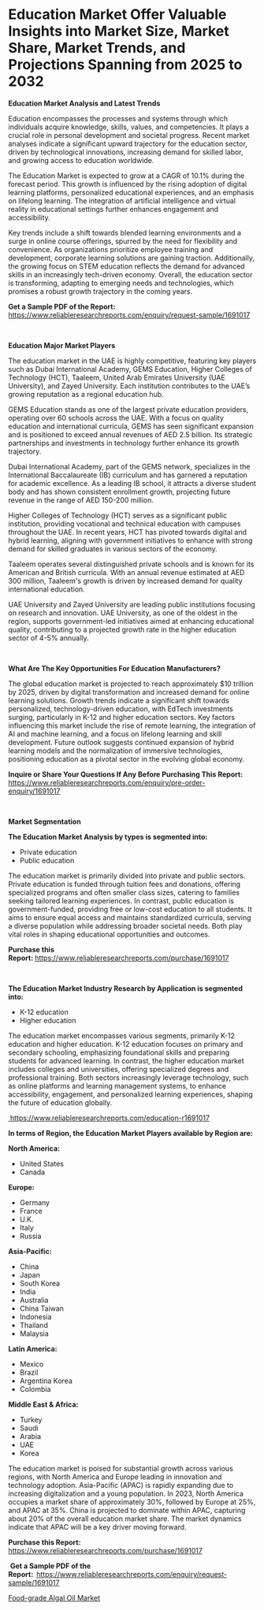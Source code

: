 <p><h1>Education Market Offer Valuable Insights into Market Size, Market Share, Market Trends, and Projections Spanning from 2025 to 2032</h1></p><p><strong>Education Market Analysis and Latest Trends</strong></p>
<p><p>Education encompasses the processes and systems through which individuals acquire knowledge, skills, values, and competencies. It plays a crucial role in personal development and societal progress. Recent market analyses indicate a significant upward trajectory for the education sector, driven by technological innovations, increasing demand for skilled labor, and growing access to education worldwide.</p><p>The Education Market is expected to grow at a CAGR of 10.1% during the forecast period. This growth is influenced by the rising adoption of digital learning platforms, personalized educational experiences, and an emphasis on lifelong learning. The integration of artificial intelligence and virtual reality in educational settings further enhances engagement and accessibility.</p><p>Key trends include a shift towards blended learning environments and a surge in online course offerings, spurred by the need for flexibility and convenience. As organizations prioritize employee training and development, corporate learning solutions are gaining traction. Additionally, the growing focus on STEM education reflects the demand for advanced skills in an increasingly tech-driven economy. Overall, the education sector is transforming, adapting to emerging needs and technologies, which promises a robust growth trajectory in the coming years.</p></p>
<p><strong>Get a Sample PDF of the Report:&nbsp;</strong> <a href="https://www.reliableresearchreports.com/enquiry/request-sample/1691017?utm_campaign=3355&utm_medium=2&utm_source=Github&utm_content=ia&utm_term=26032025&utm_id=education">https://www.reliableresearchreports.com/enquiry/request-sample/1691017</a></p>
<p>&nbsp;</p>
<p><strong>Education Major Market Players</strong></p>
<p><p>The education market in the UAE is highly competitive, featuring key players such as Dubai International Academy, GEMS Education, Higher Colleges of Technology (HCT), Taaleem, United Arab Emirates University (UAE University), and Zayed University. Each institution contributes to the UAE’s growing reputation as a regional education hub.</p><p>GEMS Education stands as one of the largest private education providers, operating over 60 schools across the UAE. With a focus on quality education and international curricula, GEMS has seen significant expansion and is positioned to exceed annual revenues of AED 2.5 billion. Its strategic partnerships and investments in technology further enhance its growth trajectory.</p><p>Dubai International Academy, part of the GEMS network, specializes in the International Baccalaureate (IB) curriculum and has garnered a reputation for academic excellence. As a leading IB school, it attracts a diverse student body and has shown consistent enrollment growth, projecting future revenue in the range of AED 150-200 million.</p><p>Higher Colleges of Technology (HCT) serves as a significant public institution, providing vocational and technical education with campuses throughout the UAE. In recent years, HCT has pivoted towards digital and hybrid learning, aligning with government initiatives to enhance with strong demand for skilled graduates in various sectors of the economy.</p><p>Taaleem operates several distinguished private schools and is known for its American and British curricula. With an annual revenue estimated at AED 300 million, Taaleem's growth is driven by increased demand for quality international education.</p><p>UAE University and Zayed University are leading public institutions focusing on research and innovation. UAE University, as one of the oldest in the region, supports government-led initiatives aimed at enhancing educational quality, contributing to a projected growth rate in the higher education sector of 4-5% annually.</p></p>
<p>&nbsp;</p>
<p><strong>What Are The Key Opportunities For Education Manufacturers?</strong></p>
<p><p>The global education market is projected to reach approximately $10 trillion by 2025, driven by digital transformation and increased demand for online learning solutions. Growth trends indicate a significant shift towards personalized, technology-driven education, with EdTech investments surging, particularly in K-12 and higher education sectors. Key factors influencing this market include the rise of remote learning, the integration of AI and machine learning, and a focus on lifelong learning and skill development. Future outlook suggests continued expansion of hybrid learning models and the normalization of immersive technologies, positioning education as a pivotal sector in the evolving global economy.</p></p>
<p><strong>Inquire or Share Your Questions If Any Before Purchasing This Report:</strong> <a href="https://www.reliableresearchreports.com/enquiry/pre-order-enquiry/1691017?utm_campaign=3355&utm_medium=2&utm_source=Github&utm_content=ia&utm_term=26032025&utm_id=education">https://www.reliableresearchreports.com/enquiry/pre-order-enquiry/1691017</a></p>
<p>&nbsp;</p>
<p><strong>Market Segmentation</strong></p>
<p><strong>The Education Market Analysis by types is segmented into:</strong></p>
<p><ul><li>Private education</li><li>Public education</li></ul></p>
<p><p>The education market is primarily divided into private and public sectors. Private education is funded through tuition fees and donations, offering specialized programs and often smaller class sizes, catering to families seeking tailored learning experiences. In contrast, public education is government-funded, providing free or low-cost education to all students. It aims to ensure equal access and maintains standardized curricula, serving a diverse population while addressing broader societal needs. Both play vital roles in shaping educational opportunities and outcomes.</p></p>
<p><strong>Purchase this Report:&nbsp;</strong><a href="https://www.reliableresearchreports.com/purchase/1691017?utm_campaign=3355&utm_medium=2&utm_source=Github&utm_content=ia&utm_term=26032025&utm_id=education">https://www.reliableresearchreports.com/purchase/1691017</a></p>
<p>&nbsp;</p>
<p><strong>The Education Market Industry Research by Application is segmented into:</strong></p>
<p><ul><li>K-12 education</li><li>Higher education</li></ul></p>
<p><p>The education market encompasses various segments, primarily K-12 education and higher education. K-12 education focuses on primary and secondary schooling, emphasizing foundational skills and preparing students for advanced learning. In contrast, the higher education market includes colleges and universities, offering specialized degrees and professional training. Both sectors increasingly leverage technology, such as online platforms and learning management systems, to enhance accessibility, engagement, and personalized learning experiences, shaping the future of education globally.</p></p>
<p><a href="https://www.reliableresearchreports.com/education-r1691017?utm_campaign=3355&utm_medium=2&utm_source=Github&utm_content=ia&utm_term=26032025&utm_id=education">&nbsp;https://www.reliableresearchreports.com/education-r1691017</a></p>
<p><strong>In terms of Region, the Education Market Players available by Region are:</strong></p>
<p>
    <p> <strong> North America: </strong>
        <ul>
            <li>United States</li>
            <li>Canada</li>
        </ul>
        </p> 
    <p> <strong> Europe: </strong>
        <ul>
            <li>Germany</li>
            <li>France</li>
            <li>U.K.</li>
            <li>Italy</li>
            <li>Russia</li>
        </ul>
        </p> 
    <p> <strong> Asia-Pacific: </strong>
        <ul>
            <li>China</li>
            <li>Japan</li>
            <li>South Korea</li>
            <li>India</li>
            <li>Australia</li>
            <li>China Taiwan</li>
            <li>Indonesia</li>
            <li>Thailand</li>
            <li>Malaysia</li>
        </ul>
        </p> 
    <p> <strong> Latin America: </strong>
        <ul>
            <li>Mexico</li>
            <li>Brazil</li>
            <li>Argentina Korea</li>
            <li>Colombia</li>
        </ul>
        </p> 
    <p> <strong> Middle East & Africa: </strong>
        <ul>
            <li>Turkey</li>
            <li>Saudi</li>
            <li>Arabia</li>
            <li>UAE</li>
            <li>Korea</li>
        </ul>
    </p>
    </p>
<p><p>The education market is poised for substantial growth across various regions, with North America and Europe leading in innovation and technology adoption. Asia-Pacific (APAC) is rapidly expanding due to increasing digitalization and a young population. In 2023, North America occupies a market share of approximately 30%, followed by Europe at 25%, and APAC at 35%. China is projected to dominate within APAC, capturing about 20% of the overall education market share. The market dynamics indicate that APAC will be a key driver moving forward.</p></p>
<p><strong>Purchase this Report: </strong><a href="https://www.reliableresearchreports.com/purchase/1691017?utm_campaign=3355&utm_medium=2&utm_source=Github&utm_content=ia&utm_term=26032025&utm_id=education">https://www.reliableresearchreports.com/purchase/1691017</a></p>
<p>&nbsp;<strong>Get a Sample PDF of the Report:&nbsp;&nbsp;</strong><a href="https://www.reliableresearchreports.com/enquiry/request-sample/1691017?utm_campaign=3355&utm_medium=2&utm_source=Github&utm_content=ia&utm_term=26032025&utm_id=education">https://www.reliableresearchreports.com/enquiry/request-sample/1691017</a></p>
<p><strong></strong></p>
<p><p><a href="https://github.com/nacarnzina/Market-Research-Report-List-1/blob/main/food-grade-algal-oil-market.md?utm_campaign=3355&utm_medium=2&utm_source=Github&utm_content=ia&utm_term=26032025&utm_id=education">Food-grade Algal Oil Market</a></p></p>